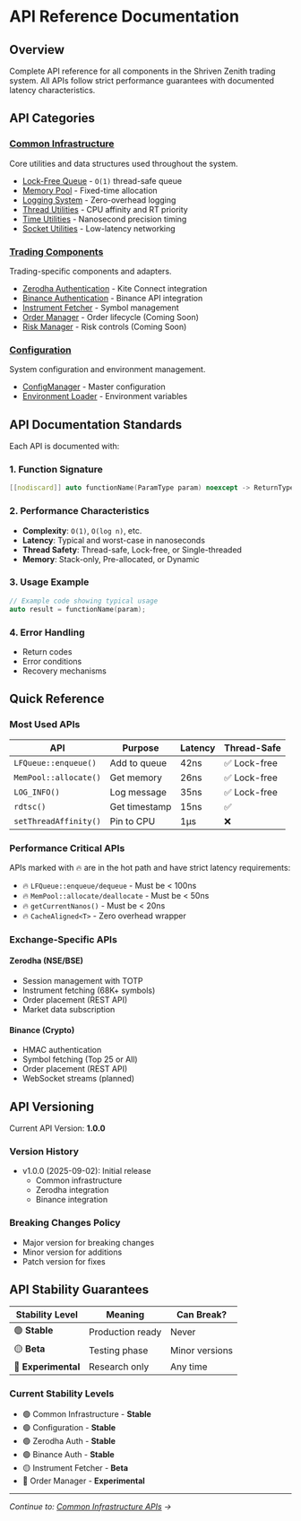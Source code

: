 # API Reference Documentation

## Overview

Complete API reference for all components in the Shriven Zenith trading system. All APIs follow strict performance guarantees with documented latency characteristics.

## API Categories

### [Common Infrastructure](common/README.md)
Core utilities and data structures used throughout the system.

- [Lock-Free Queue](common/lf_queue.md) - `O(1)` thread-safe queue
- [Memory Pool](common/mem_pool.md) - Fixed-time allocation
- [Logging System](common/logging.md) - Zero-overhead logging
- [Thread Utilities](common/thread_utils.md) - CPU affinity and RT priority
- [Time Utilities](common/time_utils.md) - Nanosecond precision timing
- [Socket Utilities](common/socket_utils.md) - Low-latency networking

### [Trading Components](trading/README.md)
Trading-specific components and adapters.

- [Zerodha Authentication](trading/zerodha_auth.md) - Kite Connect integration
- [Binance Authentication](trading/binance_auth.md) - Binance API integration
- [Instrument Fetcher](trading/instrument_fetcher.md) - Symbol management
- [Order Manager](trading/order_manager.md) - Order lifecycle (Coming Soon)
- [Risk Manager](trading/risk_manager.md) - Risk controls (Coming Soon)

### [Configuration](config/README.md)
System configuration and environment management.

- [ConfigManager](config/config_manager.md) - Master configuration
- [Environment Loader](config/env_loader.md) - Environment variables

## API Documentation Standards

Each API is documented with:

### 1. Function Signature
```cpp
[[nodiscard]] auto functionName(ParamType param) noexcept -> ReturnType;
```

### 2. Performance Characteristics
- **Complexity**: `O(1)`, `O(log n)`, etc.
- **Latency**: Typical and worst-case in nanoseconds
- **Thread Safety**: Thread-safe, Lock-free, or Single-threaded
- **Memory**: Stack-only, Pre-allocated, or Dynamic

### 3. Usage Example
```cpp
// Example code showing typical usage
auto result = functionName(param);
```

### 4. Error Handling
- Return codes
- Error conditions
- Recovery mechanisms

## Quick Reference

### Most Used APIs

| API | Purpose | Latency | Thread-Safe |
|-----|---------|---------|-------------|
| `LFQueue::enqueue()` | Add to queue | 42ns | ✅ Lock-free |
| `MemPool::allocate()` | Get memory | 26ns | ✅ Lock-free |
| `LOG_INFO()` | Log message | 35ns | ✅ Lock-free |
| `rdtsc()` | Get timestamp | 15ns | ✅ |
| `setThreadAffinity()` | Pin to CPU | 1μs | ❌ |

### Performance Critical APIs

APIs marked with 🔥 are in the hot path and have strict latency requirements:

- 🔥 `LFQueue::enqueue/dequeue` - Must be < 100ns
- 🔥 `MemPool::allocate/deallocate` - Must be < 50ns
- 🔥 `getCurrentNanos()` - Must be < 20ns
- 🔥 `CacheAligned<T>` - Zero overhead wrapper

### Exchange-Specific APIs

#### Zerodha (NSE/BSE)
- Session management with TOTP
- Instrument fetching (68K+ symbols)
- Order placement (REST API)
- Market data subscription

#### Binance (Crypto)
- HMAC authentication
- Symbol fetching (Top 25 or All)
- Order placement (REST API)
- WebSocket streams (planned)

## API Versioning

Current API Version: **1.0.0**

### Version History
- v1.0.0 (2025-09-02): Initial release
  - Common infrastructure
  - Zerodha integration
  - Binance integration

### Breaking Changes Policy
- Major version for breaking changes
- Minor version for additions
- Patch version for fixes

## API Stability Guarantees

| Stability Level | Meaning | Can Break? |
|----------------|---------|------------|
| 🟢 **Stable** | Production ready | Never |
| 🟡 **Beta** | Testing phase | Minor versions |
| 🔴 **Experimental** | Research only | Any time |

### Current Stability Levels

- 🟢 Common Infrastructure - **Stable**
- 🟢 Configuration - **Stable**
- 🟢 Zerodha Auth - **Stable**
- 🟢 Binance Auth - **Stable**
- 🟡 Instrument Fetcher - **Beta**
- 🔴 Order Manager - **Experimental**

---

*Continue to: [Common Infrastructure APIs](common/README.md) →*